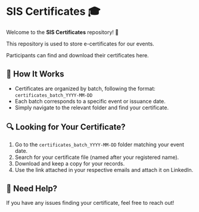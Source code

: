 # SIS Certificates 🎓

Welcome to the **SIS Certificates** repository! 🎉

This repository is used to store e-certificates for our events. 

Participants can find and download their certificates here.

## 📜 How It Works
- Certificates are organized by batch, following the format:
  `certificates_batch_YYYY-MM-DD`
- Each batch corresponds to a specific event or issuance date.
- Simply navigate to the relevant folder and find your certificate.

## 🔍 Looking for Your Certificate?
1. Go to the `certificates_batch_YYYY-MM-DD` folder matching your event date.
2. Search for your certificate file (named after your registered name).
3. Download and keep a copy for your records.
4. Use the link attached in your respective emails and attach it on LinkedIn.

## 📩 Need Help?
If you have any issues finding your certificate, feel free to reach out!
